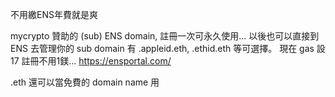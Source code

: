 不用繳ENS年費就是爽

mycrypto 贊助的 (sub) ENS domain, 註冊一次可永久使用... 以後也可以直接到 ENS 去管理你的 sub domain
有 .appleid.eth, .ethid.eth 等可選擇。
現在 gas 設 17 註冊不用1鎂...
https://ensportal.com/

.eth 還可以當免費的 domain name 用
